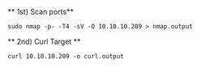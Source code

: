 ** 1st) Scan ports**
	
	sudo nmap -p- -T4 -sV -O 10.10.10.209 > nmap.output

** 2nd) Curl Target **

	curl 10.10.10.209 -o curl.output
